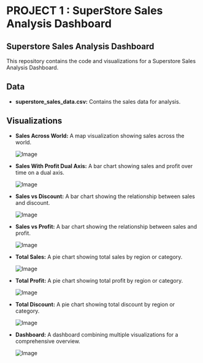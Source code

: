 # PROJECT 1 : SuperStore Sales Analysis Dashboard
## Superstore Sales Analysis Dashboard

This repository contains the code and visualizations for a Superstore Sales Analysis Dashboard.

## Data

* **superstore_sales_data.csv:** Contains the sales data for analysis.

## Visualizations

* **Sales Across World:**
   A map visualization showing sales across the world.
  
   ![Image](https://github.com/harsharma30/Projects/blob/20e5568fc63b2e4fd8e99e71fcb481775424611a/PROJECT%201%20SuperStore%20Sales%20Analysis%20Dashboard/Images/Screenshot%202024-09-15%20114133.png)

  
* **Sales With Profit Dual Axis:**
   A bar chart showing sales and profit over time on a dual axis.
  
  ![Image](https://github.com/harsharma30/Projects/blob/20e5568fc63b2e4fd8e99e71fcb481775424611a/PROJECT%201%20SuperStore%20Sales%20Analysis%20Dashboard/Images/Screenshot%202024-09-15%20114146.png)

  
* **Sales vs Discount:**
   A bar chart showing the relationship between sales and discount.
  
    ![Image](https://github.com/harsharma30/Projects/blob/20e5568fc63b2e4fd8e99e71fcb481775424611a/PROJECT%201%20SuperStore%20Sales%20Analysis%20Dashboard/Images/Screenshot%202024-09-15%20114200.png)

  
* **Sales vs Profit:**
   A bar chart showing the relationship between sales and profit.
  
  ![Image](https://github.com/harsharma30/Projects/blob/20e5568fc63b2e4fd8e99e71fcb481775424611a/PROJECT%201%20SuperStore%20Sales%20Analysis%20Dashboard/Images/Screenshot%202024-09-15%20114211.png)

  
* **Total Sales:**
  A pie chart showing total sales by region or category.
  
   ![Image](https://github.com/harsharma30/Projects/blob/20e5568fc63b2e4fd8e99e71fcb481775424611a/PROJECT%201%20SuperStore%20Sales%20Analysis%20Dashboard/Images/Screenshot%202024-09-15%20114224.png)

  
* **Total Profit:**
   A pie chart showing total profit by region or category.
  
  ![Image](https://github.com/harsharma30/Projects/blob/20e5568fc63b2e4fd8e99e71fcb481775424611a/PROJECT%201%20SuperStore%20Sales%20Analysis%20Dashboard/Images/Screenshot%202024-09-15%20114235.png)

  
* **Total Discount:**
  A pie chart showing total discount by region or category.
  
  ![Image](https://github.com/harsharma30/Projects/blob/20e5568fc63b2e4fd8e99e71fcb481775424611a/PROJECT%201%20SuperStore%20Sales%20Analysis%20Dashboard/Images/Screenshot%202024-09-15%20114246.png)

  
* **Dashboard:**
  A dashboard combining multiple visualizations for a comprehensive overview.
  
  ![Image](https://github.com/harsharma30/Projects/blob/20e5568fc63b2e4fd8e99e71fcb481775424611a/PROJECT%201%20SuperStore%20Sales%20Analysis%20Dashboard/Images/Screenshot%202024-09-15%20114305.png)

